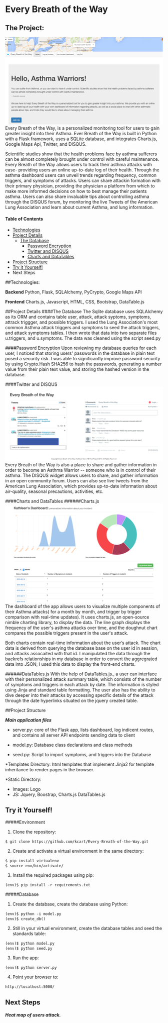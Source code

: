 # Every Breath of the Way

## The Project:
![image](/static/screenshots/WarriorWelcome.png)
Every Breath of the Way, is a personalized monitoring tool for users to gain greater insight 
into their Asthma. Ever Breath of the Way is built in Python with a Flask framework, uses a SQLite database,
and integrates  Charts.js, Google Maps Api, Twitter, and DISQUS.

Scientific studies show that the health problems face by asthma sufferers can be almost completely
brought under control with careful maintenance. Every Breath of the Way allows users to track their asthma attacks with ease- 
providing users an online up-to-date log of their health. Through the asthma dashboard users can unveil trends regarding frequency, common triggers, and symptoms of attacks. Users can share attackin formation with their primary physician, providing the physician a platform from which to make more informed decisions on how to best manage their patients asthma. Users can also share invaluable tips about controlling asthma through the DISQUS forum, by monitoring the live Tweets of the American Lung Association and learn about current Asthma, and lung information.


#### Table of Contents
- [Technologies](#technologies)
- [Project Details](#project-details)
  - [The Database](#the-database)
    - [Password Encryption](#password-encryption)
    - [Twitter and DISQUS](#twitter-and-disqus)
    - [Charts and DataTables](#charts-and-datatables)
- [Project Structure](#project-structure)
- [Try it Yourself!](#try-it-yourself)
- Next Steps

##Technologies:
 
**Backend**
Python, Flask, SQLAlchemy, PyCrypto, Google Maps API

**Frontend**
Charts.js, Javascript, HTML, CSS, Bootstrap, DataTable.js

##Project Details
####The Database
The Sqlite database uses SQLAlchemy as its ORM and contains table user, attack, attack syptoms, symptoms, attrack triggger,   and possible triggers.
I used the Lung Association's most common Asthma attack triggers and symptoms to seed the attack triggers, and attack symptoms tables. I then wrote that data into two separate files u.triggers, and u.symptoms. The data was cleaned using the script seed.py
  
####Password Encryption
Upon reviewing my database queries for each user, I noticed that storing users' passwords in the database in plain text posed a security risk. I was able to significantly improve password security by using Crypto.Hash SHA256 to hash the passwords, generating a number value from their plain text value, and storing the hashed version in the database.

####Twitter and DISQUS
![image](/static/screenshots/share.png)
Every Breath of the Way  is also a place to share and gather information in order to become an Asthma Warrior --
someone who is in control of their asthma. The DISQUS widget allows users to share, and gather information
in an open community forum. 
Users can also see live tweets from the American Lung Association, which provides up-to-date information about air-quality, seasonal precautions,  activities, etc. 

####Charts and DataTables
######Charts.js
![image](/static/screenshots/Dashboard.png)
The dashboard of the app allows users to visualize multiple components of their Asthma 
attacks( for a month by month, and trigger by trigger comparison with real-time updates). 
It uses charts.js, an open-source nimble charting library, to display the data. The line graph displays the frequency of
the user's asthma attacks over time, and the doughnut chart compares the possible triggers present in the 
user's attack. 

Both charts contain real-time information about the user’s attack. The chart data is derived from 
querying the database base on the user id in session, and attacks assocaited with that id. I manipulated the data through the backrefs relationships in my database in order to convert the aggregrated  data into JSON; I used this data to display the front-end charts.

######DataTables.js
With the help of  DataTables.js., a user can interface with their personalized attack summary table, which consists 
of the number of symptoms and triggers in each attack by date. The information is styled using Jinja and standard table formatting. The user also has the ability to dive deeper into their attacks by accessing specific details of the attack through the date hyperlinks situated on the jquery created table.

##Project Structure

  ***Main application files***

* server.py: core of the Flask app, lists dashboard, log indicent routes, and contains all server API 
endpoints sending data to client

* model.py: Database class declarations and class methods

* seed.py: Script to import symptoms, and triggers into the Database

*Templates Directory: html templates that implement Jinja2 for template inheritance to render pages in the browser.

*Static Directory: 
  - Images: Logo
  - JS: Jquery, Boostrap, Charts.js DataTables.js

## Try it Yourself!
 
#####Environment 

1) Clone the repository:

<pre><code>$ git clone https://github.com/kcart/Every-Breath-of-the-Way.git</code></pre>

2) Create and activate a virtual environment in the same directory: 

<pre><code>$ pip install virtualenv
$ source env/bin/activate/
</code></pre>

3) Install the required packages using pip:

<pre><code>(env)$ pip install -r requirements.txt
</code></pre>

#####Database

1) Create the database, create the database using Python:

<pre><code>(env)$ python -i model.py
(env)$ create_db()
</code></pre>

2) Still in your virtual environment, create the database tables and seed the standards table:

<pre><code>(env)$ python model.py
(env)$ python seed.py
</code></pre>

3) Run the app: 

<pre><code>(env)$ python server.py
</code></pre>

4) Point your browser to:

<pre><code>http://localhost:5000/</code></pre>

## Next Steps

##### Heat map of users attack.

